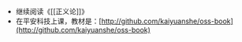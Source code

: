 - 继续阅读《[[正义论]]》
- 在平安科技上课，教材是：[http://github.com/kaiyuanshe/oss-book](http://github.com/kaiyuanshe/oss-book)